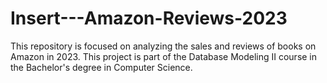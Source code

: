 # Insert---Amazon-Reviews-2023
This repository is focused on analyzing the sales and reviews of books on Amazon in 2023. This project is part of the Database Modeling II course in the Bachelor's degree in Computer Science.
